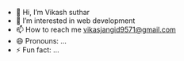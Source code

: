 - 👋 Hi, I’m Vikash suthar
- 👀 I’m interested in web development
- 📫 How to reach me vikasjangid9571@gmail.com
- 😄 Pronouns: ...
- ⚡ Fun fact: ...

<!---
As a recent BCA graduate with full-stack development skills and IBM Full Stack Software Developer certification. 
I'm excited about the opportunity to apply my skills and continue learning in professional enviroment. 
I can be relied upon to solve challenging and make the right decisions that are in the best interests of the organization and 
I have passion for my work and a drive to succeed. If you hire me for work, I will not let you down.
--->
